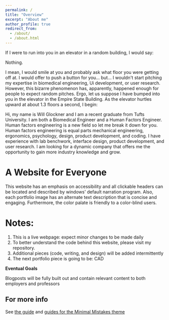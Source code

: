 ```yaml
---
permalink: /
title: "Overview"
excerpt: "About me"
author_profile: true
redirect_from: 
  - /about/
  - /about.html
---
```


If I were to run into you in an elevator in a random building, I would say: 

Nothing. 

I mean, I would smile at you and probably ask what floor you were getting off at. I would offer to push a button for you... but... I wouldn't start pitching my expertise in biomedical engineering, Ui development, or user research. However, this bizarre phenomenon has, apparently, happened enough for people to expect random pitches. Ergo, let us suppose I have bumped into you in the elevator in the Empire State Building. As the elevator hurtles upward at about 1.3 floors a second, I begin:

Hi, my name is Will Glockner and I am a recent graduate from Tufts University. I am both a Biomedical Engineer and a Human Factors Engineer. Human factors engineering is a new field so let me break it down for you. Human factors engineering is equal parts mechanical engineering, ergonomics, psychology, design, product development, and coding. I have experience with lab benchwork, interface design, product development, and user research. I am looking for a dynamic company that offers me the opportunity to gain more industry knowledge and grow.


A Website for Everyone
======
This website has an emphasis on accessibility and all clickable headers can be located and described by windows' default narration program. Also, each portfolio image has an alternate text description that is concise and engaging. Furthermore, the color palate is friendly to a color-blind users.

Notes:
======
1. This is a live webpage: expect minor changes to be made daily
1. To better understand the code behind this website, please visit my repository.
1. Additional pieces (code, writing, and design) will be added intermittently
1. The next portfolio piece is going to be: CAD


**Eventual Goals**

Blogposts will be fully built out and contain relevant content to both employers and professors


For more info
------
See [the guide](https://academicpages.github.io/markdown/) and [guides for the Minimal Mistakes theme](https://mmistakes.github.io/minimal-mistakes/docs/configuration/)


